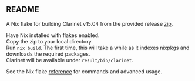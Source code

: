 ## README 

A Nix flake for building Clarinet v15.04 from the provided release [zip](https://github.com/hirosystems/clarinet/releases/tag/v0.15.4). 

Have Nix installed with flakes enabled.  
Copy the zip to your local directory.  
Run `nix build`. The first time, this will take a while as it indexes nixpkgs and downloads the required packages.  
Clarinet will be available under `result/bin/clarinet`. 

See the Nix flake [reference](https://nixos.org/manual/nix/unstable/command-ref/new-cli/nix3-flake.html) for commands and advanced usage.
